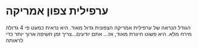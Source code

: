 # ערפילית צפון אמריקה

הגודל הנראה של ערפילית אמריקה הצפונית גדול מאוד. היא נראית כמעט פי 4 גדולה מירח
מלא. היא פשוט חיוורת מאוד, אז... אתם יודעים...צריך זמן חשיפה ארוך יותר כדי
לראותה
